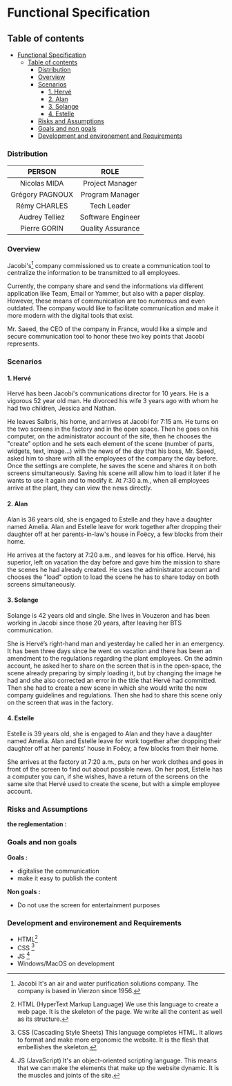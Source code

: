 # Functional Specification

## Table of contents
- [Functional Specification](#functional-specification)
  - [Table of contents](#table-of-contents)
    - [Distribution](#distribution)
    - [Overview](#overview)
    - [Scenarios](#scenarios)
      - [1. Hervé](#1-hervé)
      - [2. Alan](#2-alan)
      - [3. Solange](#3-solange)
      - [4. Estelle](#4-estelle)
    - [Risks and Assumptions](#risks-and-assumptions)
    - [Goals and non goals](#goals-and-non-goals)
    - [Development and environement and Requirements](#development-and-environement-and-requirements)

### Distribution

| PERSON | ROLE |
| :-: | :-: |
| Nicolas MIDA | Project Manager |
| Grégory PAGNOUX | Program Manager |
| Rémy CHARLES | Tech Leader |
| Audrey Telliez | Software Engineer |
| Pierre GORIN | Quality Assurance |
  
### Overview

Jacobi's[^1] company commissioned us to create a communication tool to centralize the information to be transmitted to all employees.

Currently, the company share and send the informations via different application like Team, Email or Yammer, but also with a paper display. However, these means of communication are too numerous and even outdated. The company would like to facilitate communication and make it more modern with the digital tools that exist.

Mr. Saeed, the CEO of the company in France, would like a simple and secure communication tool to honor these two key points that Jacobi represents.

### Scenarios
#### 1. Hervé
Hervé has been Jacobi's communications director for 10 years. He is a vigorous 52 year old man. He divorced his wife 3 years ago with whom he had two children, Jessica and Nathan.

He leaves Salbris, his home, and arrives at Jacobi for 7:15 am. He turns on the two screens in the factory and in the open space. Then he goes on his computer, on the administrator account of the site, then he chooses the "create" option and he sets each element of the scene (number of parts, widgets, text, image...) with the news of the day that his boss, Mr. Saeed, asked him to share with all the employees of the company the day before. Once the settings are complete, he saves the scene and shares it on both screens simultaneously.
Saving his scene will allow him to load it later if he wants to use it again and to modify it.
At 7:30 a.m., when all employees arrive at the plant, they can view the news directly.
#### 2. Alan
Alan is 36 years old, she is engaged to Estelle and they have a daughter named Amelia. Alan and Estelle leave for work together after dropping their daughter off at her parents-in-law's house in Foëcy, a few blocks from their home.

He arrives at the factory at 7:20 a.m., and leaves for his office. Hervé, his superior, left on vacation the day before and gave him the mission to share the scenes he had already created. He uses the administrator account and chooses the "load" option to load the scene he has to share today on both screens simultaneously.
#### 3. Solange
Solange is 42 years old and single. She lives in Vouzeron and has been working in Jacobi since those 20 years, after leaving her BTS communication.

She is Hervé’s right-hand man and yesterday he called her in an emergency. It has been three days since he went on vacation and there has been an amendment to the regulations regarding the plant employees. On the admin account, he asked her to share on the screen that is in the open-space, the scene already preparing by simply loading it, but by changing the image he had and she also corrected an error in the title that Hervé had committed. Then she had to create a new scene in which she would write the new company guidelines and regulations. Then she had to share this scene only on the screen that was in the factory.
#### 4. Estelle
Estelle is 39 years old, she is engaged to Alan and they have a daughter named Amelia. Alan and Estelle leave for work together after dropping their daughter off at her parents' house in Foëcy, a few blocks from their home.

She arrives at the factory at 7:20 a.m., puts on her work clothes and goes in front of the screen to find out about possible news.
On her post, Estelle has a computer you can, if she wishes, have a return of the screens on the same site that Hervé used to create the scene, but with a simple employee account.
### Risks and Assumptions

**the reglementation :**

### Goals and non goals

**Goals :**
- digitalise the communication
- make it easy to publish the content

**Non goals :**
- Do not use the screen for entertainment purposes

### Development and environement and Requirements

  - HTML[^2]
  - CSS [^3]
  - JS [^4]
  - Windows/MacOS on development

<!-- Glossary -->

[^1]: Jacobi
It's an air and water purification solutions company. The company is based in Vierzon since 1956.

[^2]: HTML (HyperText Markup Language)
We use this language to create a web page. It is the skeleton of the page. We write all the content as well as its structure.

[^3]: CSS (Cascading Style Sheets)
This language completes HTML. It allows to format and make more ergonomic the website. It is the flesh that embellishes the skeleton.

[^4]: JS (JavaScript)
It's an object-oriented scripting language. This means that we can make the elements that make up the website dynamic. It is the muscles and joints of the site.